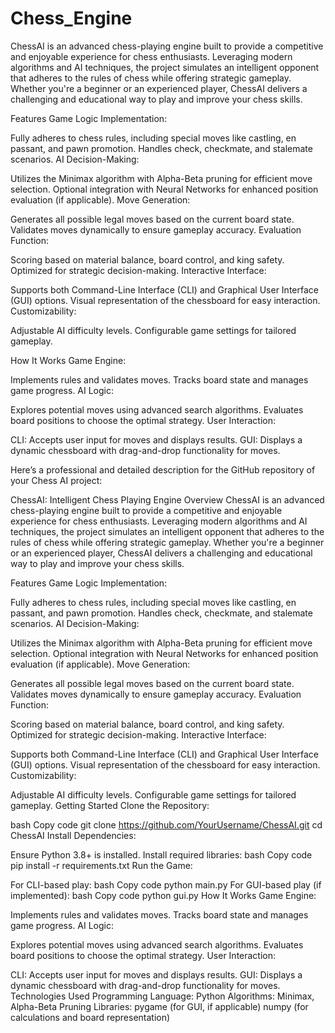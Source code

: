# Chess_Engine
ChessAI is an advanced chess-playing engine built to provide a competitive and enjoyable experience for chess enthusiasts. Leveraging modern algorithms and AI techniques, the project simulates an intelligent opponent that adheres to the rules of chess while offering strategic gameplay. Whether you're a beginner or an experienced player, ChessAI delivers a challenging and educational way to play and improve your chess skills.

Features
Game Logic Implementation:

Fully adheres to chess rules, including special moves like castling, en passant, and pawn promotion.
Handles check, checkmate, and stalemate scenarios.
AI Decision-Making:

Utilizes the Minimax algorithm with Alpha-Beta pruning for efficient move selection.
Optional integration with Neural Networks for enhanced position evaluation (if applicable).
Move Generation:

Generates all possible legal moves based on the current board state.
Validates moves dynamically to ensure gameplay accuracy.
Evaluation Function:

Scoring based on material balance, board control, and king safety.
Optimized for strategic decision-making.
Interactive Interface:

Supports both Command-Line Interface (CLI) and Graphical User Interface (GUI) options.
Visual representation of the chessboard for easy interaction.
Customizability:

Adjustable AI difficulty levels.
Configurable game settings for tailored gameplay.

How It Works
Game Engine:

Implements rules and validates moves.
Tracks board state and manages game progress.
AI Logic:

Explores potential moves using advanced search algorithms.
Evaluates board positions to choose the optimal strategy.
User Interaction:

CLI: Accepts user input for moves and displays results.
GUI: Displays a dynamic chessboard with drag-and-drop functionality for moves.


Here’s a professional and detailed description for the GitHub repository of your Chess AI project:

ChessAI: Intelligent Chess Playing Engine
Overview
ChessAI is an advanced chess-playing engine built to provide a competitive and enjoyable experience for chess enthusiasts. Leveraging modern algorithms and AI techniques, the project simulates an intelligent opponent that adheres to the rules of chess while offering strategic gameplay. Whether you're a beginner or an experienced player, ChessAI delivers a challenging and educational way to play and improve your chess skills.

Features
Game Logic Implementation:

Fully adheres to chess rules, including special moves like castling, en passant, and pawn promotion.
Handles check, checkmate, and stalemate scenarios.
AI Decision-Making:

Utilizes the Minimax algorithm with Alpha-Beta pruning for efficient move selection.
Optional integration with Neural Networks for enhanced position evaluation (if applicable).
Move Generation:

Generates all possible legal moves based on the current board state.
Validates moves dynamically to ensure gameplay accuracy.
Evaluation Function:

Scoring based on material balance, board control, and king safety.
Optimized for strategic decision-making.
Interactive Interface:

Supports both Command-Line Interface (CLI) and Graphical User Interface (GUI) options.
Visual representation of the chessboard for easy interaction.
Customizability:

Adjustable AI difficulty levels.
Configurable game settings for tailored gameplay.
Getting Started
Clone the Repository:

bash
Copy code
git clone https://github.com/YourUsername/ChessAI.git
cd ChessAI
Install Dependencies:

Ensure Python 3.8+ is installed.
Install required libraries:
bash
Copy code
pip install -r requirements.txt
Run the Game:

For CLI-based play:
bash
Copy code
python main.py
For GUI-based play (if implemented):
bash
Copy code
python gui.py
How It Works
Game Engine:

Implements rules and validates moves.
Tracks board state and manages game progress.
AI Logic:

Explores potential moves using advanced search algorithms.
Evaluates board positions to choose the optimal strategy.
User Interaction:

CLI: Accepts user input for moves and displays results.
GUI: Displays a dynamic chessboard with drag-and-drop functionality for moves.
Technologies Used
Programming Language: Python
Algorithms: Minimax, Alpha-Beta Pruning
Libraries:
pygame (for GUI, if applicable)
numpy (for calculations and board representation)
